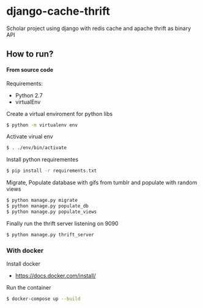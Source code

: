 # django-cache-thrift
Scholar project using django with redis cache and apache thrift as binary API

## How to run?

#### From source code

Requirements:
- Python 2.7
- virtualEnv

Create a virtual enviroment for python libs

```sh
$ python -m virtualenv env
```

Activate virual env

```sh
$ . ./env/bin/activate
```

Install python requirementes

```sh
$ pip install -r requirements.txt
```

Migrate, Populate database with gifs from tumblr and populate with random views

```sh
$ python manage.py migrate
$ python manage.py populate_db
$ python manage.py populate_views
```

Finally run the thrift server listening on 9090

```sh
$ python manage.py thrift_server
```

### With docker


Install docker
- https://docs.docker.com/install/

Run the container
```sh
$ docker-compose up --build
```
